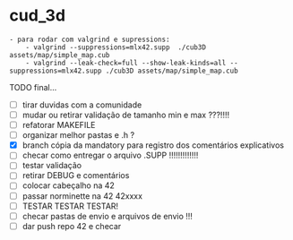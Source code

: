 # cud_3d

    - para rodar com valgrind e supressions:
        - valgrind --suppressions=mlx42.supp  ./cub3D assets/map/simple_map.cub
        - valgrind --leak-check=full --show-leak-kinds=all --suppressions=mlx42.supp ./cub3D assets/map/simple_map.cub

TODO final...

- [ ] tirar duvidas com a comunidade
- [ ] mudar ou retirar validação de tamanho min e max ???!!!!
- [ ] refatorar MAKEFILE
- [ ] organizar melhor pastas e .h ?
- [x] branch cópia da mandatory para registro dos comentários explicativos
- [ ] checar como entregar o arquivo .SUPP   !!!!!!!!!!!!!
- [ ] testar validação
- [ ] retirar DEBUG e comentários
- [ ] colocar cabeçalho na 42
- [ ] passar norminette na 42 42xxxx
- [ ] TESTAR TESTAR TESTAR!
- [ ] checar pastas de envio e arquivos de envio !!!
- [ ] dar push repo 42 e checar